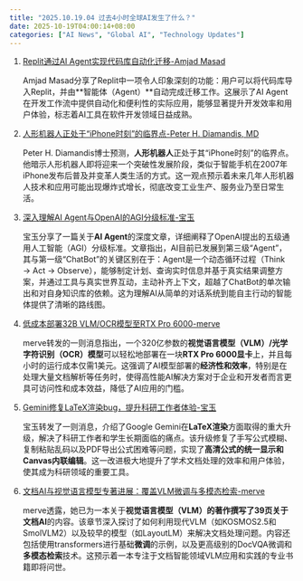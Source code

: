```yaml
---
title: "2025.10.19.04 过去4小时全球AI发生了什么？"
date: 2025-10-19T04:00:14+08:00
categories: ["AI News", "Global AI", "Technology Updates"]
---
```


1.  [Replit通过AI Agent实现代码库自动化迁移-Amjad Masad](https://x.com/amasad/status/1979627753046786238)

    Amjad Masad分享了Replit中一项令人印象深刻的功能：用户可以将代码库导入Replit，并由**智能体（Agent）**自动完成迁移工作。这展示了AI Agent在开发工作流中提供自动化和便利性的实际应用，能够显著提升开发效率和用户体验，标志着AI工具在软件开发领域日益成熟。

2.  [人形机器人正处于“iPhone时刻”的临界点-Peter H. Diamandis, MD](https://x.com/PeterDiamandis/status/1979623947567042578)

    Peter H. Diamandis博士预测，**人形机器人**正处于其“iPhone时刻”的临界点。他暗示人形机器人即将迎来一个突破性发展阶段，类似于智能手机在2007年iPhone发布后普及并变革人类生活的方式。这一观点预示着未来几年人形机器人技术和应用可能出现爆炸式增长，彻底改变工业生产、服务业乃至日常生活。

3.  [深入理解AI Agent与OpenAI的AGI分级标准-宝玉](https://x.com/dotey/status/1979612613098049935)

    宝玉分享了一篇关于**AI Agent**的深度文章，详细阐释了OpenAI提出的五级通用人工智能（AGI）分级标准。文章指出，AI目前已发展到第三级“Agent”，其与第一级“ChatBot”的关键区别在于：Agent是一个动态循环过程（Think → Act → Observe），能够制定计划、查询实时信息并基于真实结果调整方案，并通过工具与真实世界互动，主动补齐上下文，超越了ChatBot的单次输出和对自身知识库的依赖。这为理解AI从简单的对话系统到能自主行动的智能体提供了清晰的路线图。

4.  [低成本部署32B VLM/OCR模型至RTX Pro 6000-merve](https://x.com/mervenoyann/status/1979607521892417981)

    merve转发的一则消息指出，一个320亿参数的**视觉语言模型（VLM）/光学字符识别（OCR）模型**可以轻松地部署在一块**RTX Pro 6000显卡**上，并且每小时的运行成本仅需1美元。这强调了AI模型部署的**经济性和效率**，特别是在处理大量文档解析等任务时，使得高性能AI解决方案对于企业和开发者而言更具可访问性和成本效益，降低了AI应用的门槛。

5.  [Gemini修复LaTeX渲染bug，提升科研工作者体验-宝玉](https://x.com/dotey/status/1979596440952549882)

    宝玉转发了一则消息，介绍了Google Gemini在**LaTeX渲染**方面取得的重大升级，解决了科研工作者和学生长期面临的痛点。该升级修复了手写公式模糊、复制粘贴乱码以及PDF导出公式困难等问题，实现了**高清公式的统一显示和Canvas内联编辑**。这一改进极大地提升了学术文档处理的效率和用户体验，使其成为科研领域的重要工具。

6.  [文档AI与视觉语言模型专著进展：覆盖VLM微调与多模态检索-merve](https://x.com/mervenoyann/status/1979580283872538843)

    merve透露，她已为一本关于**视觉语言模型（VLM）**的著作撰写了39页关于**文档AI**的内容。该章节深入探讨了如何利用现代VLM（如KOSMOS2.5和SmolVLM2）以及较早的模型（如LayoutLM）来解决文档处理问题。内容还包括使用transformers进行基础**微调**的示例，以及更高级别的DocVQA微调和**多模态检索**技术。这预示着一本专注于文档智能领域VLM应用和实践的专业书籍即将问世。
